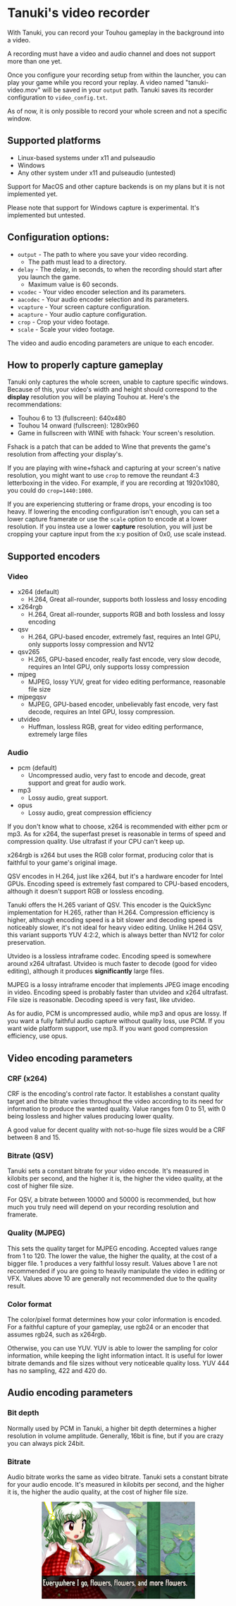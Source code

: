 # Tanuki's video recorder

With Tanuki, you can record your Touhou gameplay in the background into a video.

A recording must have a video and audio channel and does not support more than one yet.

Once you configure your recording setup from within the launcher, you can play your game while you record your replay. A video named "tanuki-video.mov" will be saved in your ```output``` path. Tanuki saves its recorder configuration to ```video_config.txt```.

As of now, it is only possible to record your whole screen and not a specific window.

## Supported platforms
* Linux-based systems under x11 and pulseaudio
* Windows
* Any other system under x11 and pulseaudio (untested)

Support for MacOS and other capture backends is on my plans but it is not implemented yet.

Please note that support for Windows capture is experimental. It's implemented but untested.

## Configuration options:

* ```output``` - The path to where you save your video recording.
  * The path must lead to a directory.
* ```delay``` - The delay, in seconds, to when the recording should start after you launch the game.
  * Maximum value is 60 seconds.
* ```vcodec``` - Your video encoder selection and its parameters.
* ```aacodec``` - Your audio encoder selection and its parameters.
* ```vcapture``` - Your screen capture configuration.
* ```acapture``` - Your audio capture configuration.
* ```crop``` - Crop your video footage.
* ```scale``` - Scale your video footage.

The video and audio encoding parameters are unique to each encoder.

## How to properly capture gameplay

Tanuki only captures the whole screen, unable to capture specific windows. Because of this, your video's width and height should correspond to the **display** resolution you will be playing Touhou at. Here's the recommendations:

* Touhou 6 to 13 (fullscreen): 640x480
* Touhou 14 onward (fullscreen): 1280x960
* Game in fullscreen with WINE with fshack: Your screen's resolution.

Fshack is a patch that can be added to Wine that prevents the game's resolution from affecting your display's.

If you are playing with wine+fshack and capturing at your screen's native resolution, you might want to use ```crop``` to remove the reundant 4:3 letterboxing in the video. For example, if you are recording at 1920x1080, you could do ```crop=1440:1080```.

If you are experiencing stuttering or frame drops, your encoding is too heavy. If lowering the encoding configuration isn't enough, you can set a lower capture framerate or use the ```scale``` option to encode at a lower resolution. If you instea use a lower **capture** resolution, you will just be cropping your capture input from the x:y position of 0x0, use scale instead.
 
## Supported encoders

### Video
* x264 (default)
  * H.264, Great all-rounder, supports both lossless and lossy encoding
* x264rgb
  * H.264, Great all-rounder, supports RGB and both lossless and lossy encoding
* qsv
  * H.264, GPU-based encoder, extremely fast, requires an Intel GPU, only supports lossy compression and NV12
* qsv265
  * H.265, GPU-based encoder, really fast encode, very slow decode, requires an Intel GPU, only supports lossy compression
* mjpeg
  * MJPEG, lossy YUV, great for video editing performance, reasonable file size
* mjpegqsv
  * MJPEG, GPU-based encoder, unbelievably fast encode, very fast decode, requires an Intel GPU, lossy compression.
* utvideo
  * Huffman, lossless RGB, great for video editing performance, extremely large files

### Audio
* pcm (default)
  * Uncompressed audio, very fast to encode and decode, great support and great for audio work.
* mp3
  * Lossy audio, great support.
* opus
  * Lossy audio, great compression efficiency

If you don't know what to choose, x264 is recommended with either pcm or mp3. As for x264, the superfast preset is reasonable in terms of speed and compression quality. Use ultrafast if your CPU can't keep up.

x264rgb is x264 but uses the RGB color format, producing color that is faithful to your game's original image.

QSV encodes in H.264, just like x264, but it's a hardware encoder for Intel GPUs. Encoding speed is extremely fast compared to CPU-based encoders, although it doesn't support RGB or lossless encoding.

Tanuki offers the H.265 variant of QSV. This encoder is the QuickSync implementation for H.265, rather than H.264. Compression efficiency is higher, although encoding speed is a bit slower and decoding speed is noticeably slower, it's not ideal for heavy video editing. Unlike H.264 QSV, this variant supports YUV 4:2:2, which is always better than NV12 for color preservation. 

Utvideo is a lossless intraframe codec. Encoding speed is somewhere around x264 ultrafast. Utvideo is much faster to decode (good for video editing), although it produces **significantly** large files.

MJPEG is a lossy intraframe encoder that implements JPEG image encoding in video. Encoding speed is probably faster than utvideo and x264 ultrafast. File size is reasonable. Decoding speed is very fast, like utvideo.

As for audio, PCM is uncompressed audio, while mp3 and opus are lossy. If you want a fully faithful audio capture without quality loss, use PCM. If you want wide platform support, use mp3. If you want good compression efficiency, use opus.

## Video encoding parameters

### CRF (x264)

CRF is the encoding's control rate factor. It establishes a constant quality target and the bitrate varies throughout the video according to its need for information to produce the wanted quality. Value ranges fom 0 to 51, with 0 being lossless and higher values producing lower quality.

A good value for decent quality with not-so-huge file sizes would be a CRF between 8 and 15.

### Bitrate (QSV)

Tanuki sets a constant bitrate for your video encode. It's measured in kilobits per second, and the higher it is, the higher the video quality, at the cost of higher file size.

For QSV, a bitrate between 10000 and 50000 is recommended, but how much you truly need will depend on your recording resolution and framerate.

### Quality (MJPEG)

This sets the quality target for MJPEG encoding. Accepted values range from 1 to 120. The lower the value, the higher the quality, at the cost of a bigger file. 1 produces a very faithful lossy result. Values above 1 are not recommended if you are going to heavily manipulate the video in editing or VFX. Values above 10 are generally not recommended due to the quality result.

### Color format

The color/pixel format determines how your color information is encoded. For a faithful capture of your gameplay, use rgb24 or an encoder that assumes rgb24, such as x264rgb.

Otherwise, you can use YUV. YUV is able to lower the sampling for color information, while keeping the light information intact. It is useful for lower bitrate demands and file sizes without very noticeable quality loss. YUV 444 has no sampling, 422 and 420 do.

## Audio encoding parameters

### Bit depth

Normally used by PCM in Tanuki, a higher bit depth determines a higher resolution in volume amplitude. Generally, 16bit is fine, but if you are crazy you can always pick 24bit.

### Bitrate

Audio bitrate works the same as video bitrate. Tanuki sets a constant bitrate for your audio encode. It's measured in kilobits per second, and the higher it is, the higher the audio quality, at the cost of higher file size.

<p align="center">
<img src="../images/yuuka.png" height="220"/>
</p>

